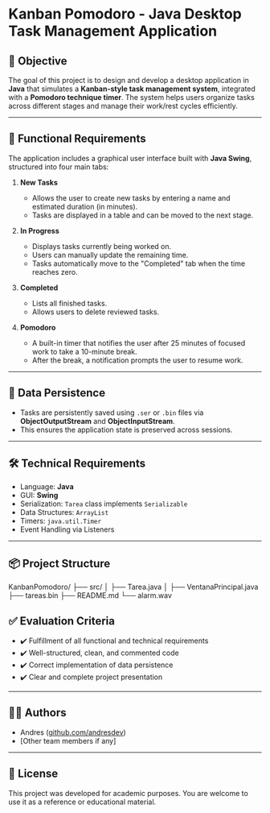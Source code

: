 # Kanban Pomodoro - Java Desktop Task Management Application

## 🎯 Objective

The goal of this project is to design and develop a desktop application in **Java** that simulates a **Kanban-style task management system**, integrated with a **Pomodoro technique timer**. The system helps users organize tasks across different stages and manage their work/rest cycles efficiently.

---

## 🧩 Functional Requirements

The application includes a graphical user interface built with **Java Swing**, structured into four main tabs:

1. **New Tasks**
   - Allows the user to create new tasks by entering a name and estimated duration (in minutes).
   - Tasks are displayed in a table and can be moved to the next stage.

2. **In Progress**
   - Displays tasks currently being worked on.
   - Users can manually update the remaining time.
   - Tasks automatically move to the "Completed" tab when the time reaches zero.

3. **Completed**
   - Lists all finished tasks.
   - Allows users to delete reviewed tasks.

4. **Pomodoro**
   - A built-in timer that notifies the user after 25 minutes of focused work to take a 10-minute break.
   - After the break, a notification prompts the user to resume work.

---

## 💾 Data Persistence

- Tasks are persistently saved using `.ser` or `.bin` files via **ObjectOutputStream** and **ObjectInputStream**.
- This ensures the application state is preserved across sessions.

---

## 🛠️ Technical Requirements

- Language: **Java**
- GUI: **Swing**
- Serialization: `Tarea` class implements `Serializable`
- Data Structures: `ArrayList`
- Timers: `java.util.Timer`
- Event Handling via Listeners

---

## 📦 Project Structure
KanbanPomodoro/
├── src/
│ ├── Tarea.java
│ ├── VentanaPrincipal.java
├── tareas.bin
├── README.md
└── alarm.wav

## ✅ Evaluation Criteria

- ✔️ Fulfillment of all functional and technical requirements  
- ✔️ Well-structured, clean, and commented code  
- ✔️ Correct implementation of data persistence  
- ✔️ Clear and complete project presentation  

---

## 👨‍💻 Authors

- Andres ([github.com/andresdev](https://github.com/andresdev))  
- [Other team members if any]

---

## 📜 License

This project was developed for academic purposes. You are welcome to use it as a reference or educational material.
